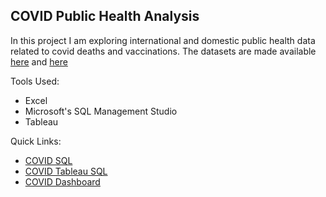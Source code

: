 ## COVID Public Health Analysis

In this project I am exploring international and domestic public health data related to covid deaths and vaccinations. 
The datasets are made available [here](https://github.com/AlexTheAnalyst/PortfolioProjects/blob/2dbf63f2f2e8f7c3ff458abc8dc90ddd555f3e38/CovidDeaths.xlsx) and [here](https://github.com/AlexTheAnalyst/PortfolioProjects/blob/2dbf63f2f2e8f7c3ff458abc8dc90ddd555f3e38/CovidVaccinations.xlsx)

Tools Used:
* Excel
* Microsoft's SQL Management Studio
* Tableau

Quick Links:
* [COVID SQL](https://github.com/phelpsbp/Data-Analytics-Portfolio/blob/a7827d9954627c96a3c8c0611c215dd5d14e74c4/SQL/COVIDPortfolioProject/COVID%20Porfolio%20Project%20Script.sql)
* [COVID Tableau SQL](https://github.com/phelpsbp/Data-Analytics-Portfolio/blob/a7827d9954627c96a3c8c0611c215dd5d14e74c4/SQL/COVIDPortfolioProject/COVID%20Tableau%20Script.sql)
* [COVID Dashboard](https://public.tableau.com/views/CovidDashboard_17001768757930/Dashboard1?:language=en-US&:display_count=n&:origin=viz_share_link)
  
